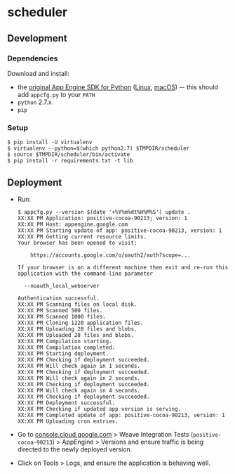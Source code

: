 # scheduler

## Development

### Dependencies

Download and install:

- the [original App Engine SDK for Python](https://cloud.google.com/appengine/docs/standard/python/download) ([Linux](https://storage.googleapis.com/appengine-sdks/featured/google_appengine_1.9.77.zip), [macOS](https://storage.googleapis.com/appengine-sdks/featured/GoogleAppEngineLauncher-1.9.77.dmg)) -- this should add `appcfg.py` to your `PATH`
- `python` 2.7.x
- `pip`

### Setup

```console
$ pip install -U virtualenv
$ virtualenv --python=$(which python2.7) $TMPDIR/scheduler
$ source $TMPDIR/scheduler/bin/activate
$ pip install -r requirements.txt -t lib
```

## Deployment

- Run:
  ```console
  $ appcfg.py --version $(date '+%Y%m%dt%H%M%S') update .
  XX:XX PM Application: positive-cocoa-90213; version: 1
  XX:XX PM Host: appengine.google.com
  XX:XX PM Starting update of app: positive-cocoa-90213, version: 1
  XX:XX PM Getting current resource limits.
  Your browser has been opened to visit:

      https://accounts.google.com/o/oauth2/auth?scope=...

  If your browser is on a different machine then exit and re-run this
  application with the command-line parameter

    --noauth_local_webserver

  Authentication successful.
  XX:XX PM Scanning files on local disk.
  XX:XX PM Scanned 500 files.
  XX:XX PM Scanned 1000 files.
  XX:XX PM Cloning 1220 application files.
  XX:XX PM Uploading 28 files and blobs.
  XX:XX PM Uploaded 28 files and blobs.
  XX:XX PM Compilation starting.
  XX:XX PM Compilation completed.
  XX:XX PM Starting deployment.
  XX:XX PM Checking if deployment succeeded.
  XX:XX PM Will check again in 1 seconds.
  XX:XX PM Checking if deployment succeeded.
  XX:XX PM Will check again in 2 seconds.
  XX:XX PM Checking if deployment succeeded.
  XX:XX PM Will check again in 4 seconds.
  XX:XX PM Checking if deployment succeeded.
  XX:XX PM Deployment successful.
  XX:XX PM Checking if updated app version is serving.
  XX:XX PM Completed update of app: positive-cocoa-90213, version: 1
  XX:XX PM Uploading cron entries.
  ```

- Go to [console.cloud.google.com](https://console.cloud.google.com) > Weave Integration Tests (`positive-cocoa-90213`) > AppEngine > Versions and ensure traffic is being directed to the newly deployed version.
- Click on Tools > Logs, and ensure the application is behaving well.
